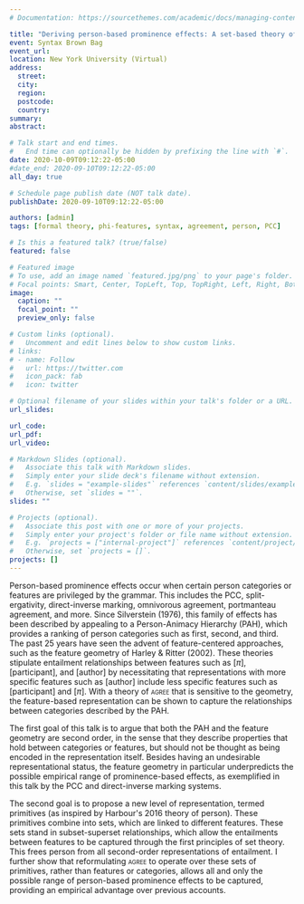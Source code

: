 ```yaml
---
# Documentation: https://sourcethemes.com/academic/docs/managing-content/

title: "Deriving person-based prominence effects: A set-based theory of AGREE"
event: Syntax Brown Bag
event_url:
location: New York University (Virtual)
address:
  street:
  city:
  region:
  postcode:
  country:
summary:
abstract:

# Talk start and end times.
#   End time can optionally be hidden by prefixing the line with `#`.
date: 2020-10-09T09:12:22-05:00
#date_end: 2020-09-10T09:12:22-05:00
all_day: true

# Schedule page publish date (NOT talk date).
publishDate: 2020-09-10T09:12:22-05:00

authors: [admin]
tags: [formal theory, phi-features, syntax, agreement, person, PCC]

# Is this a featured talk? (true/false)
featured: false

# Featured image
# To use, add an image named `featured.jpg/png` to your page's folder. 
# Focal points: Smart, Center, TopLeft, Top, TopRight, Left, Right, BottomLeft, Bottom, BottomRight.
image:
  caption: ""
  focal_point: ""
  preview_only: false

# Custom links (optional).
#   Uncomment and edit lines below to show custom links.
# links:
# - name: Follow
#   url: https://twitter.com
#   icon_pack: fab
#   icon: twitter

# Optional filename of your slides within your talk's folder or a URL.
url_slides:

url_code:
url_pdf:
url_video:

# Markdown Slides (optional).
#   Associate this talk with Markdown slides.
#   Simply enter your slide deck's filename without extension.
#   E.g. `slides = "example-slides"` references `content/slides/example-slides.md`.
#   Otherwise, set `slides = ""`.
slides: ""

# Projects (optional).
#   Associate this post with one or more of your projects.
#   Simply enter your project's folder or file name without extension.
#   E.g. `projects = ["internal-project"]` references `content/project/deep-learning/index.md`.
#   Otherwise, set `projects = []`.
projects: []
---
```


Person-based prominence effects occur when certain person categories or features are privileged by the grammar. This includes the PCC, split-ergativity, direct-inverse marking, omnivorous agreement, portmanteau agreement, and more. Since Silverstein (1976), this family of effects has been described by appealing to a Person-Animacy Hierarchy (PAH), which provides a ranking of person categories such as first, second, and third. The past 25 years have seen the advent of feature-centered approaches, such as the feature geometry of Harley & Ritter (2002). These theories stipulate entailment relationships between features such as [$\pi$], [participant], and [author] by necessitating that representations with more specific features such as [author] include less specific features such as [participant] and [$\pi$]. With a theory of <span style="font-variant:small-caps;">agree</span>  that is sensitive to the geometry, the feature-based representation can be shown to capture the relationships between categories described by the PAH.

The first goal of this talk is to argue that both the PAH and the feature geometry are second order, in the sense that they describe properties that hold between categories or features, but should not be thought as being encoded in the representation itself. Besides having an undesirable representational status, the feature geometry in particular underpredicts the possible empirical range of prominence-based effects, as exemplified in this talk by the PCC and direct-inverse marking systems.

The second goal is to propose a new level of representation, termed primitives (as inspired by Harbour's 2016 theory of person). These primitives combine into sets, which are linked to different features. These sets stand in subset-superset relationships, which allow the entailments between features to be captured through the first principles of set theory. This frees person from all second-order representations of entailment. I further show that reformulating <span style="font-variant:small-caps;">agree</span> to operate over these sets of primitives, rather than features or categories, allows all and only the possible range of person-based prominence effects to be captured, providing an empirical advantage over previous accounts.

